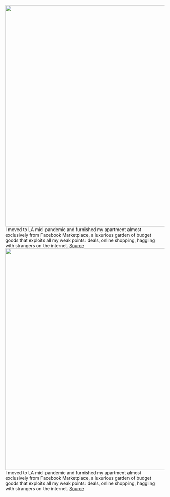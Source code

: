 <img src='https://cdn.vox-cdn.com/thumbor/CI_mqqcvr78Iw9NlbibWQIZ8Nbk=/0x0:2040x1360/1200x800/filters:focal(857x517:1183x843)/cdn.vox-cdn.com/uploads/chorus_image/image/67313329/acastro_200828_4169_instagramScams_0001.0.jpg' width='700px' /><br/>
I moved to LA mid-pandemic and furnished my apartment almost exclusively from Facebook Marketplace, a luxurious garden of budget goods that exploits all my weak points: deals, online shopping, haggling with strangers on the internet.
<a href='https://www.theverge.com/21405625/instagram-scams-facebook-marketplace-fraud'> Source <a/><img src='https://cdn.vox-cdn.com/thumbor/CI_mqqcvr78Iw9NlbibWQIZ8Nbk=/0x0:2040x1360/1200x800/filters:focal(857x517:1183x843)/cdn.vox-cdn.com/uploads/chorus_image/image/67313329/acastro_200828_4169_instagramScams_0001.0.jpg' width='700px' /><br/>
I moved to LA mid-pandemic and furnished my apartment almost exclusively from Facebook Marketplace, a luxurious garden of budget goods that exploits all my weak points: deals, online shopping, haggling with strangers on the internet.
<a href='https://www.theverge.com/21405625/instagram-scams-facebook-marketplace-fraud'> Source <a/>